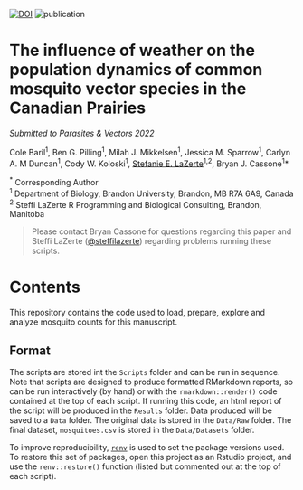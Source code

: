 [![DOI]()]()
![publication](https://img.shields.io/badge/status-in%20review-orange)

# The influence of weather on the population dynamics of common mosquito vector species in the Canadian Prairies

*Submitted to Parasites & Vectors 2022*

Cole Baril<sup>1</sup>, Ben G. Pilling<sup>1</sup>, Milah J. Mikkelsen<sup>1</sup>, Jessica M. Sparrow<sup>1</sup>, Carlyn A. M Duncan<sup>1</sup>, Cody W. Koloski<sup>1</sup>, [Stefanie E. LaZerte](https://steffilazerte.ca)<sup>1,2</sup>, Bryan J. Cassone<sup>1</sup>*

<sup>*</sup> Corresponding Author  
<sup>1</sup> Department of Biology, Brandon University, Brandon, MB R7A 6A9, Canada  
<sup>2</sup> Steffi LaZerte R Programming and Biological Consulting, Brandon, Manitoba  


> Please contact Bryan Cassone for questions regarding this paper and 
> Steffi LaZerte ([@steffilazerte](https://github.com/steffilazerte)) regarding 
> problems running these scripts.

# Contents

This repository contains the code used to load, prepare, explore and analyze 
mosquito counts for this manuscript.

## Format

The scripts are stored int the `Scripts` folder and can be run in sequence. 
Note that scripts are designed to produce formatted
RMarkdown reports, so can be run interactively (by hand) or with the `rmarkdown::render()` 
code contained at the top of each script. If running this code, an html report
of the script will be produced in the `Results` folder. 
Data produced will be saved to a `Data` folder. 
The original data is stored in the `Data/Raw` folder.
The final dataset, `mosquitoes.csv` is stored in the `Data/Datasets` folder.

To improve reproducibility, [`renv`](https://rstudio.github.io/renv) is used to 
set the package versions used. To restore this set of packages, open this project
as an Rstudio project, and use the `renv::restore()` function (listed but commented
out at the top of each script).

